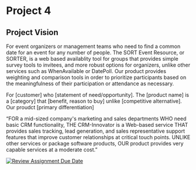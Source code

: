 # Project 4

## Project Vision

For event organizers or management teams who need to find a common date for an event for any number of people. The SORT Event Resource, or SORTER, is a web based availablity tool for groups that provides simple survey tools to invitees, and more robust options for organizers, unlike other services such as WhenAvailable or DatePoll. Our product provides weighting and comparison tools in order to prioritize participants based on the meaningfulness of their participation or attendance as necessary.  

For [customer] who [statement of need/opportunity]. The [product name] is a [category] that [benefit, reason to buy] unlike [competitive alternative]. Our proudct [primary differentiation]

“FOR a mid-sized company's marketing and sales departments WHO need basic CRM functionality, THE CRM-Innovator is a Web-based service THAT provides sales tracking, lead generation, and sales representative support features that improve customer relationships at critical touch points. UNLIKE other services or package software products, OUR product provides very capable services at a moderate cost.”


[![Review Assignment Due Date](https://classroom.github.com/assets/deadline-readme-button-22041afd0340ce965d47ae6ef1cefeee28c7c493a6346c4f15d667ab976d596c.svg)](https://classroom.github.com/a/V0iccz-y)
